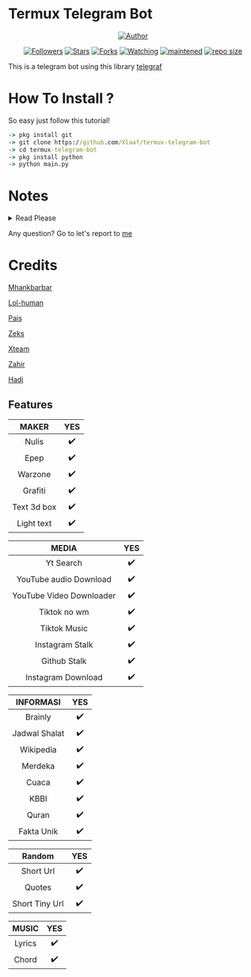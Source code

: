 # Termux Telegram Bot

</p>
<p align="center">
<a href="https://github.com/Xlaaf"><img title="Author" src="https://img.shields.io/badge/Author-MrDevils-orange.svg?style=for-the-badge&logo=github"></a>
</p>
<p align="center">
<a href="https://github.com/Xlaaf/followers"><img title="Followers" src="https://img.shields.io/github/followers/Xlaaf?color=red&style=flat-square"></a>
<a href="https://github.com/Xlaaf/megumikato2/stargazers/"><img title="Stars" src="https://img.shields.io/github/stars/Xlaaf/termux-telegram-bot?color=blue&style=flat-square"></a>
<a href="https://github.com/Xlaaf/megumikato2/network/members"><img title="Forks" src="https://img.shields.io/github/forks/Xlaaf/termux-telegram-bot?color=red&style=flat-square"></a>
<a href="https://github.com/Xlaaf/megumikato2/watchers"><img title="Watching" src="https://img.shields.io/github/watchers/Xlaaf/termux-telegram-bot?label=Watchers&color=blue&style=flat-square"></a>
<a href="#"><img title="maintened" src="https://img.shields.io/badge/maintained%3F-yes-green.svg?style=flat"></a>
<a href="#"><img title="repo size" src="https://img.shields.io/github/repo-size/Xlaaf/termux-telegram-bot?style=flat-square"></a>
</p>

This is a telegram bot using this library [telegraf](https://github.com/telegraf/telegraf)

# How To Install ?
 So easy just follow this tutorial!
```cmd
-> pkg install git
-> git clone https://github.com/Xlaaf/termux-telegram-bot
-> cd termux-telegram-bot
-> pkg install python
-> python main.py
```
# Notes

<details>
  <summary>Read Please </summary>

```
Don't forget to change your apikey and bot token 
How to get apikey and bot token
For bot tokens will be generated separately
How to get apikey

Lol-human Api : Login to https://lolhuman.herokuapp.com
Get your api key in your profile

Xteam api : login to https://api.xteam.xyz
Get you apikey on your spam email
```
</details>  

Any question? Go to let's report to [me](t.me/Xlaaf)

# Credits
[Mhankbarbar](https://mhankbarbar.herokuapp.com/api)

[Lol-human](https://lolhuman.herokuapp.com)

[Pais](https://pencarikode.xyz)

[Zeks](https://api.zeks.xyz)

[Xteam](https://api.xteam.xyz)

[Zahir](https://zahirr-web.herokuapp.com/api)

[Hadi](http://hadi-api.herokuapp.com/api)


## Features 
|  MAKER  |                                           YES |
| :---------------------------------------------: | :-----------: |
| Nulis|✔️|
| Epep|✔️|
| Warzone|✔️|
| Grafiti|✔️|
| Text 3d box|✔️|
| Light text|✔️|

| MEDIA | YES |
| :-----------------: | :-------: |
| Yt Search|✔️|
| YouTube audio Download|✔️|
| YouTube Video Downloader|✔️|
| Tiktok no wm|✔️|
| Tiktok Music|✔️|
| Instagram Stalk|✔️|
| Github Stalk|✔️|
| Instagram Download|✔️|

| INFORMASI | YES |
| :-----------------: | :-------: |
| Brainly|✔️|
| Jadwal Shalat|✔️|
| Wikipedia|✔️|
| Merdeka|✔️|
| Cuaca|✔️|
| KBBI|✔️|
| Quran|✔️|
| Fakta Unik|✔️|

| Random | YES |
| :-----------------: | :-------: |
| Short Url|✔️|
| Quotes|✔️|
| Short Tiny Url|✔️|

| MUSIC | YES |
| :-----------------: | :-------: |
| Lyrics|✔️|
| Chord |✔️|
